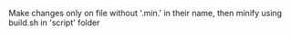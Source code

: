 Make changes only on file without '.min.' in their name, then minify using build.sh in 'script' folder
